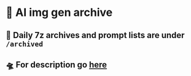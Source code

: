 # 🎉 AI img gen archive

## 🍹 Daily 7z archives and prompt lists are under `/archived`

## 🛸 For description go [here](https://github.com/AI-Image-Gen/generator)
